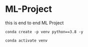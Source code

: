 # ML-Project
this is end to end ML Project


```
conda create -p venv python==3.8 -y
```

```
conda activate venv
```

